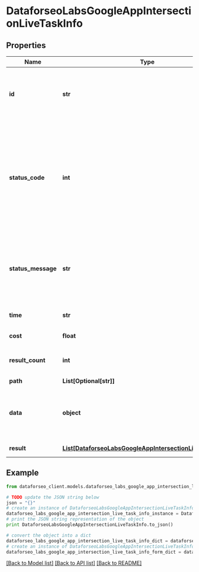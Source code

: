 # DataforseoLabsGoogleAppIntersectionLiveTaskInfo


## Properties

Name | Type | Description | Notes
------------ | ------------- | ------------- | -------------
**id** | **str** | task identifier unique task identifier in our system in the UUID format | [optional] 
**status_code** | **int** | status code of the task generated by DataForSEO, can be within the following range: 10000-60000 you can find the full list of the response codes here | [optional] 
**status_message** | **str** | informational message of the task you can find the full list of general informational messages here | [optional] 
**time** | **str** | execution time, seconds | [optional] 
**cost** | **float** | total tasks cost, USD | [optional] 
**result_count** | **int** | number of elements in the result array | [optional] 
**path** | **List[Optional[str]]** | URL path | [optional] 
**data** | **object** | contains the same parameters that you specified in the POST request | [optional] 
**result** | [**List[DataforseoLabsGoogleAppIntersectionLiveResultInfo]**](DataforseoLabsGoogleAppIntersectionLiveResultInfo.md) | array of results | [optional] 

## Example

```python
from dataforseo_client.models.dataforseo_labs_google_app_intersection_live_task_info import DataforseoLabsGoogleAppIntersectionLiveTaskInfo

# TODO update the JSON string below
json = "{}"
# create an instance of DataforseoLabsGoogleAppIntersectionLiveTaskInfo from a JSON string
dataforseo_labs_google_app_intersection_live_task_info_instance = DataforseoLabsGoogleAppIntersectionLiveTaskInfo.from_json(json)
# print the JSON string representation of the object
print DataforseoLabsGoogleAppIntersectionLiveTaskInfo.to_json()

# convert the object into a dict
dataforseo_labs_google_app_intersection_live_task_info_dict = dataforseo_labs_google_app_intersection_live_task_info_instance.to_dict()
# create an instance of DataforseoLabsGoogleAppIntersectionLiveTaskInfo from a dict
dataforseo_labs_google_app_intersection_live_task_info_form_dict = dataforseo_labs_google_app_intersection_live_task_info.from_dict(dataforseo_labs_google_app_intersection_live_task_info_dict)
```
[[Back to Model list]](../README.md#documentation-for-models) [[Back to API list]](../README.md#documentation-for-api-endpoints) [[Back to README]](../README.md)


